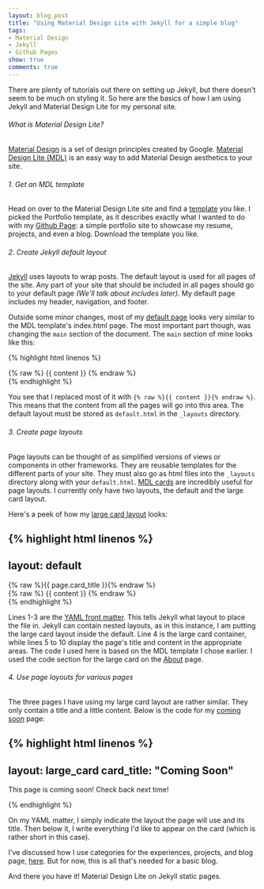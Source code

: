 ```yaml
---
layout: blog_post
title: "Using Material Design Lite with Jekyll for a simple blog"
tags:
- Material Design
- Jekyll
- Github Pages
show: true
comments: true
---
```


<p>
There are plenty of tutorials out there on setting up Jekyll, but there doesn't seem to be much on styling it.
So here are the basics of how I am using Jekyll and Material Design Lite for my personal site.
</p>

<h6>What is Material Design Lite?</h6>
<a href="https://material.google.com/">Material Design</a> is a set of design principles created by Google.
<a href="https://getmdl.io/index.html">Material Design Lite (MDL)</a> is an easy way to add Material Design aesthetics to your site.

<h6>1. Get an MDL template</h6>
<p>
Head on over to the Material Design Lite site and find a <a href="https://getmdl.io/templates/index.html">template</a> you like.
I picked the Portfolio template, as it describes exactly what I wanted to do with my
<a href="https://pages.github.com/">Github Page</a>: a simple portfolio site to showcase my resume, projects, and even a blog.
Download the template you like.
</p>

<h6>2. Create Jekyll default layout</h6>
<p>
<a href="https://jekyllrb.com/">Jekyll</a> uses layouts to wrap posts.
The default layout is used for all pages of the site.
Any part of your site that should be included in all pages should go to your default page
<i>(We'll talk about includes later)</i>.
My default page includes my header, navigation, and footer.
</p>
<p>
Outside some minor changes, most of my
<a href="https://github.com/rachelmad/rachelmad.github.io/blob/master/_layouts/default.html">default page</a> looks very similar to the MDL template's index.html page.
The most important part though, was changing the <code>main</code> section of the document.
The <code>main</code> section of mine looks like this:
</p>

{% highlight html linenos %}
<main class="mdl-layout__content">
    <div class="mdl-grid portfolio-max-width">
        {% raw  %}
        {{ content }}
        {% endraw  %}
    </div>
</main>
{% endhighlight %}

<p>
You see that I replaced most of it with
<code>{% raw %}{{ content }}{% endraw %}</code>.
This means that the content from all the pages will go into this area.
The default layout must be stored as
<code>default.html</code> in the
<code>_layouts</code> directory.
</p>

<h6>3. Create page layouts</h6>
<p>
Page layouts can be thought of as simplified versions of views or components in other frameworks.
They are reusable templates for the different parts of your site.
They must also go as html files into the
<code>_layouts</code> directory along with your
<code>default.html</code>.
<a href="https://getmdl.io/components/#cards-section">MDL cards</a> are incredibly useful for page layouts.
I currently only have two layouts, the default and the large card layout.  
</p>
<p>
Here's a peek of how my
<a href="https://github.com/rachelmad/rachelmad.github.io/blob/master/_layouts/large_card.html">large card layout</a> looks:
</p>

{% highlight html linenos %}
---
layout: default
---
<div class="mdl-cell mdl-cell--12-col mdl-card mdl-shadow--4dp">
    <div class="mdl-card__title">
        <div class="card-title"> {% raw %}{{ page.card_title }}{% endraw %} </div>
    </div>
    <div class="mdl-grid mdl-card__supporting-text portfolio-copy">
        {% raw %}
        {{ content }}
        {% endraw %}
    </div>
</div>
{% endhighlight %}

<p>
Lines 1-3 are the
<a href="https://jekyllrb.com/docs/frontmatter/">YAML front matter</a>.
This tells Jekyll what layout to place the file in.
Jekyll can contain nested layouts, as in this instance, I am putting the large card layout inside the default.
Line 4 is the large card container, while lines 5 to 10 display the page's title and content in the appropriate areas.
The code I used here is based on the MDL template I chose earlier.
I used the code section for the large card on the
<a href="https://getmdl.io/templates/portfolio/about.html">About</a> page.
</p>

<h6>4. Use page layouts for various pages</h6>
<p>
The three pages I have using my large card layout are rather similar.
They only contain a title and a little content.
Below is the code for my
<a href="https://github.com/rachelmad/rachelmad.github.io/blob/master/coming-soon.html">coming soon</a> page:
</p>

{% highlight html linenos %}
---
layout: large_card
card_title: "Coming Soon"
---
<div class="mdl-cell mdl-card__supporting-text padding-top">
    <p>
        This page is coming soon! Check back next time!
    </p>
</div>
{% endhighlight %}

<p>
On my YAML matter, I simply indicate the layout the page will use and its title.
Then below it, I write everything I'd like to appear on the card (which is rather short in this case).
</p>
<p>
I've discussed how I use categories for the experiences, projects, and blog page,
<a href="/entries/2016/08/27/jekyll-categories">here</a>.
But for now, this is all that's needed for a basic blog.
</p>

<p>
And there you have it! Material Design Lite on Jekyll static pages.
</p>
